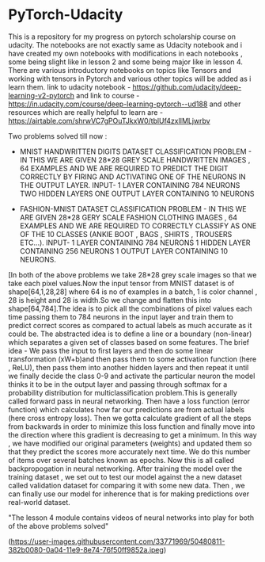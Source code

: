 # PyTorch-Udacity
This is a repository for my progress on pytorch scholarship course on udacity.
The notebooks are not exactly same as Udacity notebook and i have created my own notebooks with modifications in each notebooks , some being slight like in lesson 2 and some being major like in lesson 4.
There are various introductory notebooks on topics like Tensors and working with tensors in Pytorch and various other topics will be added as i learn them.
link to udacity notebook - https://github.com/udacity/deep-learning-v2-pytorch
and link to course - https://in.udacity.com/course/deep-learning-pytorch--ud188
and other resources which are really helpful to learn are -
https://airtable.com/shrwVC7gPOuTJkxW0/tblUf4zxlIMLjwrbv

Two problems solved till now :
* MNIST HANDWRITTEN DIGITS DATASET CLASSIFICATION PROBLEM - IN THIS WE ARE GIVEN 28\*28 GREY SCALE HANDWRITTEN IMAGES , 64 EXAMPLES AND WE ARE REQUIRED TO PREDICT THE DIGIT CORRECTLY BY FIRING AND ACTIVATING ONE OF THE NEURONS IN THE OUTPUT LAYER.
INPUT- 1 LAYER CONTAINING 784 NEURONS 
TWO HIDDEN LAYERS
ONE OUTPUT LAYER CONTAINING 10 NEURONS

* FASHION-MNIST DATASET CLASSIFICATION PROBLEM - IN THIS WE ARE GIVEN 28\*28 GERY SCALE FASHION CLOTHING IMAGES , 64 EXAMPLES AND WE ARE REQUIRED TO CORRECTLY CLASSIFY AS ONE OF THE 10 CLASSES (ANKIE BOOT , BAGS , SHIRTS , TROUSERS ETC...).
INPUT- 1 LAYER CONTAINING 784 NEURONS
1 HIDDEN LAYER CONTAINING 256 NEURONS
1 OUTPUT LAYER CONTAINING 10 NEURONS.

[In both of the above problems we take 28\*28 grey scale images so that we take each pixel values.Now the input tensor from MNIST dataset is of shape\[64,1,28,28\] where 64 is no of examples in a batch, 1 is color channel , 28 is height and 28 is width.So we change and flatten this into shape\[64,784\].The idea is to pick all the combinations of pixel values each time passing them to 784 neurons in the input layer  and train them to predict correct scores as compared to actual labels as much accurate as it could be.
The abstracted idea is to define a line or a boundary (non-linear) which separates a given set of classes based on some features.
The brief idea - 
We pass the input to first layers and then do some linear transformation (xW+b)and then pass them to some activation function (here , ReLU), then pass them into another hidden layers and then repeat it until we finally decide the class 0-9 and activate the particular neuron the model thinks it to be in the output layer and passing through softmax for a probability distribution for multiclassification problem.This is generally called forward pass in neural networking.
Then have a loss function (error function) which calculates how far our predictions are from actual labels (here cross entropy loss).
Then we gotta calculate gradient of all the steps from backwards in order to minimize this loss function and finally move into the direction where this gradient is decreasing to get a minimum.
In this way , we have modified our original parameters (weights) and updated them so that they predict the scores more accurately next time.
We do this number of items over several batches known as epochs.
Now this is all called backpropogation in neural networking.
After training the model over the training dataset , we set out to test our model against the a new dataset called validation dataset for comparing it with some new data.
Then , we can finally use our model for inherence that is for making predictions over real-world dataset.

"The lesson 4 module contains videos of neural networks into play for both of the above problems solved" 

<img>(https://user-images.githubusercontent.com/33771969/50480811-382b0080-0a04-11e9-8e74-76f50ff9852a.jpeg)</img>



